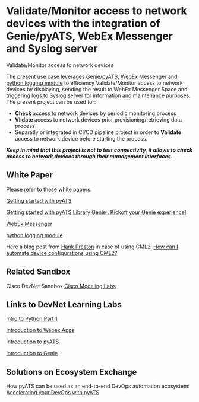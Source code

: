 Validate/Monitor access to network devices with the integration of Genie/pyATS, WebEx Messenger and Syslog server
=====================================
Validate/Monitor access to network devices

The present use case leverages [Genie/pyATS](https://pubhub.devnetcloud.com/media/genie-docs/docs/cookbooks/index.html), [WebEx Messenger](https://pubhub.devnetcloud.com/media/genie-docs/docs/cookbooks/index.html) and [python logging module](https://docs.python.org/3/library/logging.html) to efficiency Validate/Monitor access to network devices by displaying, sending the result to WebEx Messenger Space and triggering logs to Syslog server for information and maintenance purposes. 
The present project can be used for:
  - __Check__ access to network devices by periodic monitoring process
  - __Vlidate__ access to network devices prior provisioning/retrieving data process 
  - Separatly or integrated in CI/CD pipeline project in order to __Validate__ access to network device before starting the process.

***Keep in mind that this project is not to test connectivity, it allows to check access to network devices through their management interfaces.***



## White Paper
Please refer to these white papers:

[Getting started with pyATS](https://developer.cisco.com/docs/pyats-getting-started/)

[Getting started with pyATS Library Genie : Kickoff your Genie experience!](https://pubhub.devnetcloud.com/media/genie-docs/docs/cookbooks/index.html)

[WebEx Messenger](https://www.webex.com/) 

[python logging module](https://docs.python.org/3/library/logging.html)

Here a blog post from [Hank Preston](https://blogs.cisco.com/author/hankpreston) in case of using CML2: [How can I automate device configurations using CML2?](https://blogs.cisco.com/developer/363-askhankcml2-01)


## Related Sandbox

Cisco DevNet Sandbox [Cisco Modeling Labs](https://devnetsandbox.cisco.com/RM/Diagram/Index/45100600-b413-4471-b28e-b014eb824555?diagramType=Topology)

## Links to DevNet Learning Labs

[Intro to Python Part 1](https://developer.cisco.com/learning/modules/programming-fundamentals/intro-python-part1/step/1)

[Introduction to Webex Apps](https://developer.cisco.com/learning/modules/business-messaging/collab-webex-apps/step/1)

[Introduction to pyATS](https://developer.cisco.com/learning/modules/pyats-genie/intro-to-pyats/step/1)

[Introduction to Genie](https://developer.cisco.com/learning/modules/pyats-genie/intro-to-genie/step/1)

## Solutions on Ecosystem Exchange
How pyATS can be used as an end-to-end DevOps automation ecosystem: [Accelerating your DevOps with pyATS](https://developer.cisco.com/pyats/)
